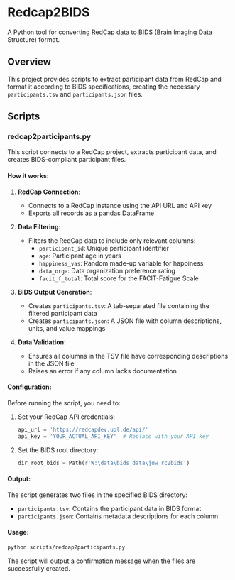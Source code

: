 # Redcap2BIDS

A Python tool for converting RedCap data to BIDS (Brain Imaging Data Structure) format.

## Overview

This project provides scripts to extract participant data from RedCap and format it according to BIDS specifications, creating the necessary `participants.tsv` and `participants.json` files.

## Scripts

### redcap2participants.py

This script connects to a RedCap project, extracts participant data, and creates BIDS-compliant participant files.

#### How it works:

1. **RedCap Connection**: 
   - Connects to a RedCap instance using the API URL and API key
   - Exports all records as a pandas DataFrame

2. **Data Filtering**:
   - Filters the RedCap data to include only relevant columns:
     - `participant_id`: Unique participant identifier
     - `age`: Participant age in years
     - `happiness_vas`: Random made-up variable for happiness
     - `data_orga`: Data organization preference rating
     - `facit_f_total`: Total score for the FACIT-Fatigue Scale

3. **BIDS Output Generation**:
   - Creates `participants.tsv`: A tab-separated file containing the filtered participant data
   - Creates `participants.json`: A JSON file with column descriptions, units, and value mappings

4. **Data Validation**:
   - Ensures all columns in the TSV file have corresponding descriptions in the JSON file
   - Raises an error if any column lacks documentation

#### Configuration:

Before running the script, you need to:

1. Set your RedCap API credentials:
   ```python
   api_url = 'https://redcapdev.uol.de/api/'
   api_key = 'YOUR_ACTUAL_API_KEY'  # Replace with your API key
   ```

2. Set the BIDS root directory:
   ```python
   dir_root_bids = Path(r'W:\data\bids_data\juw_rc2bids')
   ```

#### Output:

The script generates two files in the specified BIDS directory:
- `participants.tsv`: Contains the participant data in BIDS format
- `participants.json`: Contains metadata descriptions for each column

#### Usage:

```bash
python scripts/redcap2participants.py
```

The script will output a confirmation message when the files are successfully created.